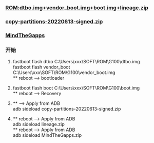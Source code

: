 ###  [ROM:dtbo.img+vendor_boot.img+boot.img+lineage.zip](https://download.lineageos.org/devices/nio/builds "悬停显示")  
###  [copy-partitions-20220613-signed.zip](https://mirrorbits.lineageos.org/tools/copy-partitions-20220613-signed.zip "悬停显示")  
###  [MindTheGapps](https://androidfilehost.com/?w=files&flid=322935 "悬停显示")  

    
### 开始
1. fastboot flash dtbo C:\Users\xxx\SOFT\ROM\G100\dtbo.img  
fastboot flash vendor_boot C:\Users\xxx\SOFT\ROM\G100\vendor_boot.img  
** reboot --> bootloader  

2. fastboot flash boot C:\Users\xxx\SOFT\ROM\G100\boot.img  
** reboot --> Recovery  

3. ** --> Apply from ADB  
adb sideload copy-partitions-20220613-signed.zip  


4. ** reboot --> Apply from ADB  
adb sideload lineage.zip  
** reboot --> Apply from ADB  
adb sideload MindTheGapps.zip  
